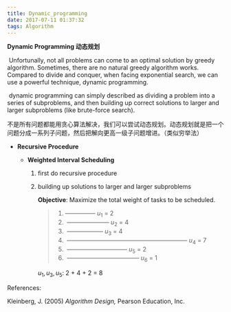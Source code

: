 ```yaml
---
title: Dynamic_programming
date: 2017-07-11 01:37:32
tags: Algorithm
---
```


**Dynamic Programming 动态规划**

​        Unfortunally, not all problems can come to an optimal solution by greedy algorithm. Sometimes, there are no natural greedy algorithm works. Compared to divide and conquer, when facing exponential search, we can use a powerful technique, dynamic programming.

​        dynamic programming can simply described as dividing a problem into a series of subproblems, and then building up correct solutions to larger and larger subproblems (like brute-force search).

​	不是所有问题都能用贪心算法解决，我们可以尝试动态规划。动态规划就是把一个问题分成一系列子问题，然后把解向更高一级子问题增进。（类似穷举法）

- **Recursive Procedure**

  - **Weighted Interval Scheduling**

    1. first do recursive procedure

    2. building up solutions to larger and larger subproblems

       **Objective**: Maximize the total weight of tasks to be scheduled.

       > 1. ————— $u_1$ = 2
       > 2. ​     ——————— $u_2$ = 4
       > 3. ​                        —————— $u_3$ = 4
       > 4. ​         ———————————————————— $u_4$ = 7
       > 5. ​                                                                   —————————— $u_5$ = 2
       > 6. ​                                                                         ———————————— $u_6$ = 1

       $u_1, u_3,u_5$: 2 + 4 + 2 = 8






References:

Kleinberg, J. (2005) *Algorithm Design,* Pearson Education, Inc.